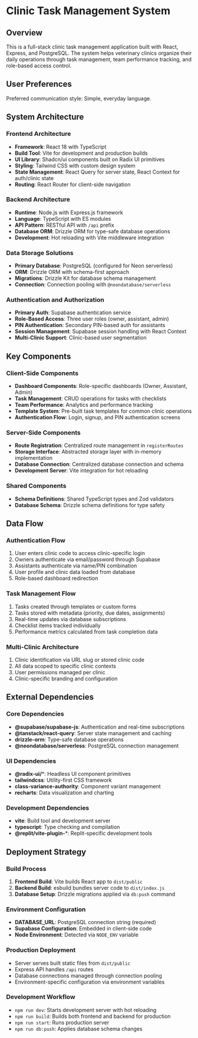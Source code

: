 # Clinic Task Management System

## Overview

This is a full-stack clinic task management application built with React, Express, and PostgreSQL. The system helps veterinary clinics organize their daily operations through task management, team performance tracking, and role-based access control.

## User Preferences

Preferred communication style: Simple, everyday language.

## System Architecture

### Frontend Architecture
- **Framework**: React 18 with TypeScript
- **Build Tool**: Vite for development and production builds
- **UI Library**: Shadcn/ui components built on Radix UI primitives
- **Styling**: Tailwind CSS with custom design system
- **State Management**: React Query for server state, React Context for auth/clinic state
- **Routing**: React Router for client-side navigation

### Backend Architecture
- **Runtime**: Node.js with Express.js framework
- **Language**: TypeScript with ES modules
- **API Pattern**: RESTful API with `/api` prefix
- **Database ORM**: Drizzle ORM for type-safe database operations
- **Development**: Hot reloading with Vite middleware integration

### Data Storage Solutions
- **Primary Database**: PostgreSQL (configured for Neon serverless)
- **ORM**: Drizzle ORM with schema-first approach
- **Migrations**: Drizzle Kit for database schema management
- **Connection**: Connection pooling with `@neondatabase/serverless`

### Authentication and Authorization
- **Primary Auth**: Supabase authentication service
- **Role-Based Access**: Three user roles (owner, assistant, admin)
- **PIN Authentication**: Secondary PIN-based auth for assistants
- **Session Management**: Supabase session handling with React Context
- **Multi-Clinic Support**: Clinic-based user segmentation

## Key Components

### Client-Side Components
- **Dashboard Components**: Role-specific dashboards (Owner, Assistant, Admin)
- **Task Management**: CRUD operations for tasks with checklists
- **Team Performance**: Analytics and performance tracking
- **Template System**: Pre-built task templates for common clinic operations
- **Authentication Flow**: Login, signup, and PIN authentication screens

### Server-Side Components
- **Route Registration**: Centralized route management in `registerRoutes`
- **Storage Interface**: Abstracted storage layer with in-memory implementation
- **Database Connection**: Centralized database connection and schema
- **Development Server**: Vite integration for hot reloading

### Shared Components
- **Schema Definitions**: Shared TypeScript types and Zod validators
- **Database Schema**: Drizzle schema definitions for type safety

## Data Flow

### Authentication Flow
1. User enters clinic code to access clinic-specific login
2. Owners authenticate via email/password through Supabase
3. Assistants authenticate via name/PIN combination
4. User profile and clinic data loaded from database
5. Role-based dashboard redirection

### Task Management Flow
1. Tasks created through templates or custom forms
2. Tasks stored with metadata (priority, due dates, assignments)
3. Real-time updates via database subscriptions
4. Checklist items tracked individually
5. Performance metrics calculated from task completion data

### Multi-Clinic Architecture
1. Clinic identification via URL slug or stored clinic code
2. All data scoped to specific clinic contexts
3. User permissions managed per clinic
4. Clinic-specific branding and configuration

## External Dependencies

### Core Dependencies
- **@supabase/supabase-js**: Authentication and real-time subscriptions
- **@tanstack/react-query**: Server state management and caching
- **drizzle-orm**: Type-safe database operations
- **@neondatabase/serverless**: PostgreSQL connection management

### UI Dependencies
- **@radix-ui/***: Headless UI component primitives
- **tailwindcss**: Utility-first CSS framework
- **class-variance-authority**: Component variant management
- **recharts**: Data visualization and charting

### Development Dependencies
- **vite**: Build tool and development server
- **typescript**: Type checking and compilation
- **@replit/vite-plugin-***: Replit-specific development tools

## Deployment Strategy

### Build Process
1. **Frontend Build**: Vite builds React app to `dist/public`
2. **Backend Build**: esbuild bundles server code to `dist/index.js`
3. **Database Setup**: Drizzle migrations applied via `db:push` command

### Environment Configuration
- **DATABASE_URL**: PostgreSQL connection string (required)
- **Supabase Configuration**: Embedded in client-side code
- **Node Environment**: Detected via `NODE_ENV` variable

### Production Deployment
- Server serves built static files from `dist/public`
- Express API handles `/api` routes
- Database connections managed through connection pooling
- Environment-specific configuration via environment variables

### Development Workflow
- `npm run dev`: Starts development server with hot reloading
- `npm run build`: Builds both frontend and backend for production
- `npm run start`: Runs production server
- `npm run db:push`: Applies database schema changes